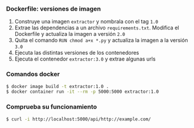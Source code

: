 ### Dockerfile: versiones de imagen
1. Construye una imagen `extractor` y nombrala con el tag `1.0`
3. Extrae las dependencias a un archivo `requirements.txt`. Modifica el Dockerfile y actualiza la imagen a versión `2.0`
4. Quita el comando `RUN chmod a+x *.py` y actualiza la imagen a la versión `3.0`
5. Ejecuta las distintas versiones de los contenedores
6. Ejecuta el contenedor `extractor:3.0` y extrae algunas urls

### Comandos docker
```sh
$ docker image build -t extractor:1.0 .
$ docker container run -it --rm -p 5000:5000 extractor:1.0
```
### Comprueba su funcionamiento
```sh
$ curl -i http://localhost:5000/api/http://example.com/
```
